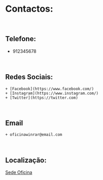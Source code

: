 # Contactos:

<br />

## Telefone:
  + 912345678

    <br />

## Redes Sociais:
    + [Facebook](https://www.facebook.com/)
    + [Instagram](https://www.instagram.com/)
    + [Twitter](https://twitter.com)
  
   <br />
  
## Email
    + oficinawinrar@email.com

  <br />

## Localização:
  
[Sede Oficina](https://www.google.com/search?q=37.011698987033604%2C+-7.921883972344417&rlz=1C1ONGR_pt-PTPT1017PT1017&oq=37.011698987033604%2C+-7.921883972344417&gs_lcrp=EgZjaHJvbWUqBggAEEUYOzIGCAAQRRg70gEHMTkxajBqNKgCALACAA&sourceid=chrome&ie=UTF-8)